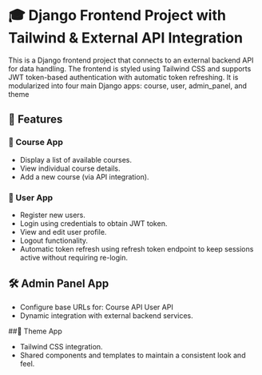# 🎓 Django Frontend Project with Tailwind & External API Integration
This is a Django frontend project that connects to an external backend API for data handling. The frontend is styled using Tailwind CSS and supports JWT token-based authentication with automatic token refreshing. It is modularized into four main Django apps: course, user, admin_panel, and theme

## 🚀 Features
### 🧠 Course App
- Display a list of available courses.
- View individual course details.
- Add a new course (via API integration).

### 👤 User App
- Register new users.
- Login using credentials to obtain JWT token.
- View and edit user profile.
- Logout functionality.
- Automatic token refresh using refresh token endpoint to keep sessions active without requiring re-login.

## 🛠️ Admin Panel App
- Configure base URLs for:
Course API
User API
- Dynamic integration with external backend services.

##🎨 Theme App
- Tailwind CSS integration.
- Shared components and templates to maintain a consistent look and feel.


